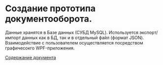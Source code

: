 # Создание прототипа документооборота. 
Данные хранятся в Базе данных (СУБД MySQL).
Используется экспорт/импорт данных как в БД, так и в отдельный файл (формат JSON). 
Взаимодействие с пользователем осуществляется посредством графичесокго WPF-приложения.

[Содержание документа](https://github.com/itstep-vrn/DocumentFlow/tree/develop/Docs/description.md)
